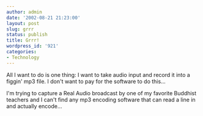 ```yaml
---
author: admin
date: '2002-08-21 21:23:00'
layout: post
slug: grrr
status: publish
title: Grrr!
wordpress_id: '921'
categories:
- Technology
---
```

All I want to do is one thing: I want to take audio input and record it into a figgin' mp3 file. I don't want to pay for the software to do this...

I'm trying to capture a Real Audio broadcast by one of my favorite Buddhist teachers and I can't find any mp3 encoding software that can read a line in and actually encode...
